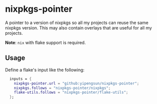 # nixpkgs-pointer
A pointer to a version of nixpkgs so all my projects can reuse the same nixpkgs
version. This may also contain overlays that are useful for all my projects.

**Note**: `nix` with flake support is required.


## Usage

Define a flake's input like the following:
```nix
  inputs = {
    nixpkgs-pointer.url = "github:yipengsun/nixpkgs-pointer";
    nixpkgs.follows = "nixpkgs-pointer/nixpkgs";
    flake-utils.follows = "nixpkgs-pointer/flake-utils";
  };
```
